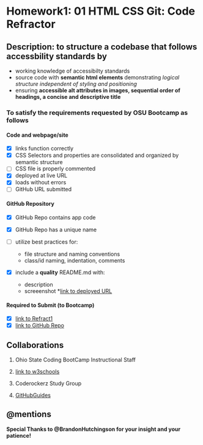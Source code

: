 
# Homework1: 01 HTML CSS Git: Code Refractor

## Description: to structure a codebase that follows **accessbility standards** by

* working knowledge of accessibilty standards
* source code with  **semantic html elements** demonstrating *logical structure independent of styling and positioning*
* ensuring **accessible alt attributes in images, sequential order of headings, a concise and descriptive title**

### To satisfy the requirements requested by OSU Bootcamp as follows

#### Code and webpage/site

-[x] links function correctly
-[x] CSS Selectors and properties are consolidated and organized by semantic structure
-[ ] CSS file is properly commented
-[x] deployed at live URL
-[x] loads without errors
-[ ] GitHub URL submitted

#### GitHub Repository

-[x] GitHub Repo contains app code
-[x] GitHub Repo has a unique name
-[ ] utilize best practices for:

    * file structure and naming conventions
    * class/id naming, indentation, comments

-[x] include a **quality** README.md with:

    * description
    * screeenshot 
    *[link to deployed URL](https://marthapotts.github.io/Refract1/)

#### Required to Submit (to Bootcamp)

-[x] [link to Refract1](https://marthapotts.github.io/Refract1/)
-[x] [link to GitHub Repo](https://github.com/MarthaPotts/Refract1/)

## Collaborations

1. Ohio State Coding BootCamp Instructional Staff

1. [link to w3schools](https://www.w3schools.com)

1. Coderockerz Study Group

1. [GitHubGuides](https://guides.github.com/features/mastering-markdown/)

## @mentions

**Special Thanks to @BrandonHutchingson for your insight and your patience!**
